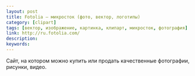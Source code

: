 ```yaml
---
layout: post
title: Fotolia — микросток (фото, вектор, логотипы)
category: [clipart]
tags: [вектор, изображение, картинка, клипарт, микросток, фотография]
link: http://ru.fotolia.com/
description:
keywords:
---
```


<p>Сайт, на котором можно купить или продать качественные фотографии, рисунки, видео.</p>
